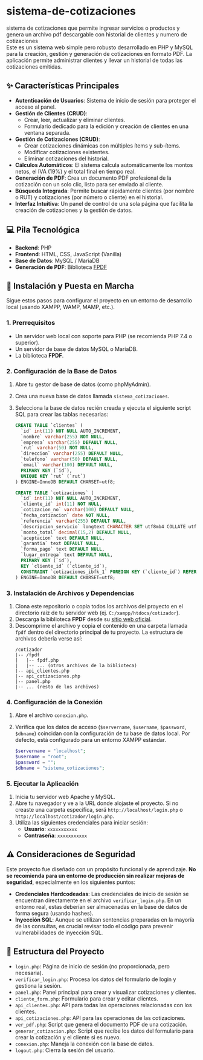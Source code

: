 # sistema-de-cotizaciones
sistema de cotizaciones que permite ingresar servicios o productos y genera un archivo pdf descargable con historial de clientes y numero de cotizaciones  
Este es un sistema web simple pero robusto desarrollado en PHP y MySQL para la creación, gestión y generación de cotizaciones en formato PDF. La aplicación permite administrar clientes y llevar un historial de todas las cotizaciones emitidas.

## ✨ Características Principales

* **Autenticación de Usuarios**: Sistema de inicio de sesión para proteger el acceso al panel.
* **Gestión de Clientes (CRUD)**:
    * Crear, leer, actualizar y eliminar clientes.
    * Formulario dedicado para la edición y creación de clientes en una ventana separada.
* **Gestión de Cotizaciones (CRUD)**:
    * Crear cotizaciones dinámicas con múltiples ítems y sub-ítems.
    * Modificar cotizaciones existentes.
    * Eliminar cotizaciones del historial.
* **Cálculos Automáticos**: El sistema calcula automáticamente los montos netos, el IVA (19%) y el total final en tiempo real.
* **Generación de PDF**: Crea un documento PDF profesional de la cotización con un solo clic, listo para ser enviado al cliente.
* **Búsqueda Integrada**: Permite buscar rápidamente clientes (por nombre o RUT) y cotizaciones (por número o cliente) en el historial.
* **Interfaz Intuitiva**: Un panel de control de una sola página que facilita la creación de cotizaciones y la gestión de datos.

## 💻 Pila Tecnológica

* **Backend**: PHP
* **Frontend**: HTML, CSS, JavaScript (Vanilla)
* **Base de Datos**: MySQL / MariaDB
* **Generación de PDF**: Biblioteca [FPDF](http://www.fpdf.org/)

## 🚀 Instalación y Puesta en Marcha

Sigue estos pasos para configurar el proyecto en un entorno de desarrollo local (usando XAMPP, WAMP, MAMP, etc.).

### 1. Prerrequisitos

* Un servidor web local con soporte para PHP (se recomienda PHP 7.4 o superior).
* Un servidor de base de datos MySQL o MariaDB.
* La biblioteca **FPDF**.

### 2. Configuración de la Base de Datos

1.  Abre tu gestor de base de datos (como phpMyAdmin).
2.  Crea una nueva base de datos llamada `sistema_cotizaciones`.
3.  Selecciona la base de datos recién creada y ejecuta el siguiente script SQL para crear las tablas necesarias:

    ```sql
    CREATE TABLE `clientes` (
      `id` int(11) NOT NULL AUTO_INCREMENT,
      `nombre` varchar(255) NOT NULL,
      `empresa` varchar(255) DEFAULT NULL,
      `rut` varchar(50) NOT NULL,
      `direccion` varchar(255) DEFAULT NULL,
      `telefono` varchar(50) DEFAULT NULL,
      `email` varchar(100) DEFAULT NULL,
      PRIMARY KEY (`id`),
      UNIQUE KEY `rut` (`rut`)
    ) ENGINE=InnoDB DEFAULT CHARSET=utf8;

    CREATE TABLE `cotizaciones` (
      `id` int(11) NOT NULL AUTO_INCREMENT,
      `cliente_id` int(11) NOT NULL,
      `cotizacion_no` varchar(100) DEFAULT NULL,
      `fecha_cotizacion` date NOT NULL,
      `referencia` varchar(255) DEFAULT NULL,
      `descripcion_servicio` longtext CHARACTER SET utf8mb4 COLLATE utf8mb4_bin DEFAULT NULL,
      `monto_total` decimal(15,2) DEFAULT NULL,
      `aceptacion` text DEFAULT NULL,
      `garantia` text DEFAULT NULL,
      `forma_pago` text DEFAULT NULL,
      `lugar_entrega` text DEFAULT NULL,
      PRIMARY KEY (`id`),
      KEY `cliente_id` (`cliente_id`),
      CONSTRAINT `cotizaciones_ibfk_1` FOREIGN KEY (`cliente_id`) REFERENCES `clientes` (`id`) ON DELETE CASCADE
    ) ENGINE=InnoDB DEFAULT CHARSET=utf8;
    ```

### 3. Instalación de Archivos y Dependencias

1.  Clona este repositorio o copia todos los archivos del proyecto en el directorio raíz de tu servidor web (ej. `C:/xampp/htdocs/cotizador`).
2.  Descarga la biblioteca **FPDF** desde su [sitio web oficial](http://www.fpdf.org/en/download.php).
3.  Descomprime el archivo y copia el contenido en una carpeta llamada `fpdf` dentro del directorio principal de tu proyecto. La estructura de archivos debería verse así:
    ```
    /cotizador
    |-- /fpdf
    |   |-- fpdf.php
    |   |-- ... (otros archivos de la biblioteca)
    |-- api_clientes.php
    |-- api_cotizaciones.php
    |-- panel.php
    |-- ... (resto de los archivos)
    ```

### 4. Configuración de la Conexión

1.  Abre el archivo `conexion.php`.
2.  Verifica que los datos de acceso (`$servername`, `$username`, `$password`, `$dbname`) coincidan con la configuración de tu base de datos local. Por defecto, está configurado para un entorno XAMPP estándar.

    ```php
    $servername = "localhost";
    $username = "root";
    $password = "";
    $dbname = "sistema_cotizaciones";
    ```

### 5. Ejecutar la Aplicación

1.  Inicia tu servidor web Apache y MySQL.
2.  Abre tu navegador y ve a la URL donde alojaste el proyecto. Si no creaste una carpeta específica, será `http://localhost/login.php` o `http://localhost/cotizador/login.php`.
3.  Utiliza las siguientes credenciales para iniciar sesión:
    * **Usuario**: `xxxxxxxxxxx`
    * **Contraseña**: `xxxxxxxxxxx`

## ⚠️ Consideraciones de Seguridad

Este proyecto fue diseñado con un propósito funcional y de aprendizaje. **No se recomienda para un entorno de producción sin realizar mejoras de seguridad**, especialmente en los siguientes puntos:

* **Credenciales Hardcodeadas**: Las credenciales de inicio de sesión se encuentran directamente en el archivo `verificar_login.php`. En un entorno real, estas deberían ser almacenadas en la base de datos de forma segura (usando hashes).
* **Inyección SQL**: Aunque se utilizan sentencias preparadas en la mayoría de las consultas, es crucial revisar todo el código para prevenir vulnerabilidades de inyección SQL.

## 📁 Estructura del Proyecto

* `login.php`: Página de inicio de sesión (no proporcionada, pero necesaria).
* `verificar_login.php`: Procesa los datos del formulario de login y gestiona la sesión.
* `panel.php`: Panel principal para crear y visualizar cotizaciones y clientes.
* `cliente_form.php`: Formulario para crear y editar clientes.
* `api_clientes.php`: API para todas las operaciones relacionadas con los clientes.
* `api_cotizaciones.php`: API para las operaciones de las cotizaciones.
* `ver_pdf.php`: Script que genera el documento PDF de una cotización.
* `generar_cotizacion.php`: Script que recibe los datos del formulario para crear la cotización y el cliente si es nuevo.
* `conexion.php`: Maneja la conexión con la base de datos.
* `logout.php`: Cierra la sesión del usuario.
